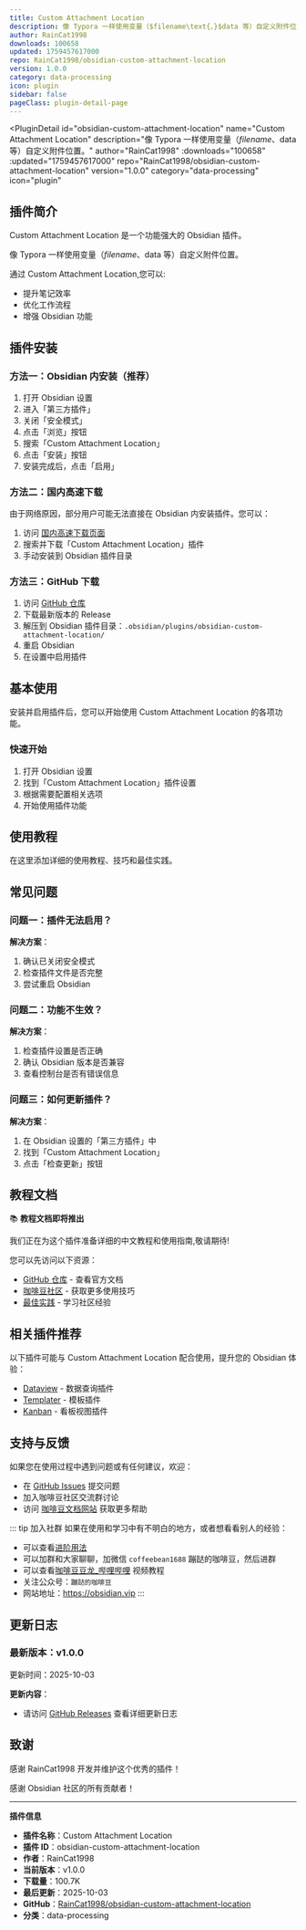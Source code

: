 ```yaml
---
title: Custom Attachment Location
description: 像 Typora 一样使用变量（$filename\text{、}$data 等）自定义附件位置。
author: RainCat1998
downloads: 100658
updated: 1759457617000
repo: RainCat1998/obsidian-custom-attachment-location
version: 1.0.0
category: data-processing
icon: plugin
sidebar: false
pageClass: plugin-detail-page
---
```


<PluginDetail
  id="obsidian-custom-attachment-location"
  name="Custom Attachment Location"
  description="像 Typora 一样使用变量（$filename\text{、}$data 等）自定义附件位置。"
  author="RainCat1998"
  :downloads="100658"
  :updated="1759457617000"
  repo="RainCat1998/obsidian-custom-attachment-location"
  version="1.0.0"
  category="data-processing"
  icon="plugin"
>

<!-- AUTO_GENERATED_START -->
## 插件简介

Custom Attachment Location 是一个功能强大的 Obsidian 插件。

像 Typora 一样使用变量（$filename\text{、}$data 等）自定义附件位置。

通过 Custom Attachment Location,您可以:

- 提升笔记效率
- 优化工作流程
- 增强 Obsidian 功能

<!-- AUTO_GENERATED_END -->

<!-- AUTO_GENERATED_START -->
## 插件安装

### 方法一：Obsidian 内安装（推荐）

1. 打开 Obsidian 设置
2. 进入「第三方插件」
3. 关闭「安全模式」
4. 点击「浏览」按钮
5. 搜索「Custom Attachment Location」
6. 点击「安装」按钮
7. 安装完成后，点击「启用」

### 方法二：国内高速下载

由于网络原因，部分用户可能无法直接在 Obsidian 内安装插件。您可以：

1. 访问 [国内高速下载页面](/zh/documentation/obsidian-plugins-download.html)
2. 搜索并下载「Custom Attachment Location」插件
3. 手动安装到 Obsidian 插件目录

### 方法三：GitHub 下载

1. 访问 [GitHub 仓库](https://github.com/RainCat1998/obsidian-custom-attachment-location)
2. 下载最新版本的 Release
3. 解压到 Obsidian 插件目录：`.obsidian/plugins/obsidian-custom-attachment-location/`
4. 重启 Obsidian
5. 在设置中启用插件

## 基本使用

安装并启用插件后，您可以开始使用 Custom Attachment Location 的各项功能。

### 快速开始

1. 打开 Obsidian 设置
2. 找到「Custom Attachment Location」插件设置
3. 根据需要配置相关选项
4. 开始使用插件功能

<!-- AUTO_GENERATED_END -->

<!-- CUSTOM_CONTENT_START:tutorial -->
## 使用教程

在这里添加详细的使用教程、技巧和最佳实践。

<!-- CUSTOM_CONTENT_END:tutorial -->

<!-- SHARED_CONTENT_START -->
## 常见问题

### 问题一：插件无法启用？

**解决方案**：
1. 确认已关闭安全模式
2. 检查插件文件是否完整
3. 尝试重启 Obsidian

### 问题二：功能不生效？

**解决方案**：
1. 检查插件设置是否正确
2. 确认 Obsidian 版本是否兼容
3. 查看控制台是否有错误信息

### 问题三：如何更新插件？

**解决方案**：
1. 在 Obsidian 设置的「第三方插件」中
2. 找到「Custom Attachment Location」
3. 点击「检查更新」按钮

## 教程文档

📚 **教程文档即将推出**

我们正在为这个插件准备详细的中文教程和使用指南,敬请期待!

您可以先访问以下资源：
- [GitHub 仓库](https://github.com/RainCat1998/obsidian-custom-attachment-location) - 查看官方文档
- [咖啡豆社区](/zh/bases/) - 获取更多使用技巧
- [最佳实践](/zh/best-practices/) - 学习社区经验

## 相关插件推荐

以下插件可能与 Custom Attachment Location 配合使用，提升您的 Obsidian 体验：

- [Dataview](/zh/plugins/dataview.html) - 数据查询插件
- [Templater](/zh/plugins/templater-obsidian.html) - 模板插件
- [Kanban](/zh/plugins/obsidian-kanban.html) - 看板视图插件

## 支持与反馈

如果您在使用过程中遇到问题或有任何建议，欢迎：

- 在 [GitHub Issues](https://github.com/RainCat1998/obsidian-custom-attachment-location/issues) 提交问题
- 加入咖啡豆社区交流群讨论
- 访问 [咖啡豆文档网站](https://obsidian.vip) 获取更多帮助

::: tip 加入社群
如果在使用和学习中有不明白的地方，或者想看看别人的经验：
- 可以查看[进阶用法](/zh/advanced)
- 可以加群和大家聊聊，加微信 `coffeebean1688` 蹦跶的咖啡豆，然后进群
- 可以查看[咖啡豆豆龙_哔哩哔哩](https://space.bilibili.com/618777356) 视频教程
- 关注公众号：`蹦跶的咖啡豆`
- 网站地址：https://obsidian.vip
:::
<!-- SHARED_CONTENT_END -->

<!-- AUTO_GENERATED_START -->
## 更新日志

### 最新版本：v1.0.0

更新时间：2025-10-03

**更新内容**：
- 请访问 [GitHub Releases](https://github.com/RainCat1998/obsidian-custom-attachment-location/releases) 查看详细更新日志

## 致谢

感谢 RainCat1998 开发并维护这个优秀的插件！

感谢 Obsidian 社区的所有贡献者！

---

**插件信息**
- **插件名称**：Custom Attachment Location
- **插件 ID**：obsidian-custom-attachment-location
- **作者**：RainCat1998
- **当前版本**：v1.0.0
- **下载量**：100.7K
- **最后更新**：2025-10-03
- **GitHub**：[RainCat1998/obsidian-custom-attachment-location](https://github.com/RainCat1998/obsidian-custom-attachment-location)
- **分类**：data-processing
<!-- AUTO_GENERATED_END -->

</PluginDetail>

